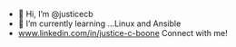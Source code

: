 - 👋 Hi, I’m @justicecb
- 🌱 I’m currently learning ...Linux and Ansible
-  www.linkedin.com/in/justice-c-boone
Connect with me! 
<!---
justicecb/justicecb is a ✨ special ✨ repository because its `README.md` (this file) appears on your GitHub profile.
You can click the Preview link to take a look at your changes.
--->
